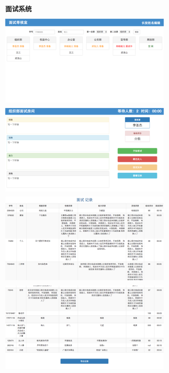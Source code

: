 ## 面试系统

![大屏幕截图](screenshots/screen.png)

![部门面试截图](screenshots/section.png)

![面试记录截图](screenshots/record.png)

![记录导出截图](screenshots/record2.png)